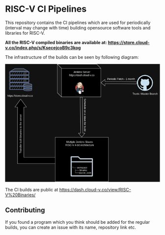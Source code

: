 # RISC-V CI Pipelines
This repository contains the CI pipelines which are used for periodically (interval may change with time) building opensource software tools and libraries for RISC-V.

**All the RISC-V compiled binaries are available at: https://store.cloud-v.co/index.php/s/KsecejcoB9c3kog**

The infrastructure of the builds can be seen by following diagram:

![RISC-V CI pipeline infrastructure](./assets/riscv_ci_pipelines.png)

The CI builds are public at https://dash.cloud-v.co/view/RISC-V%20Binaries/

## Contributing

If you found a program which you think should be added for the regular builds, you can create an issue with its name, repository link etc.